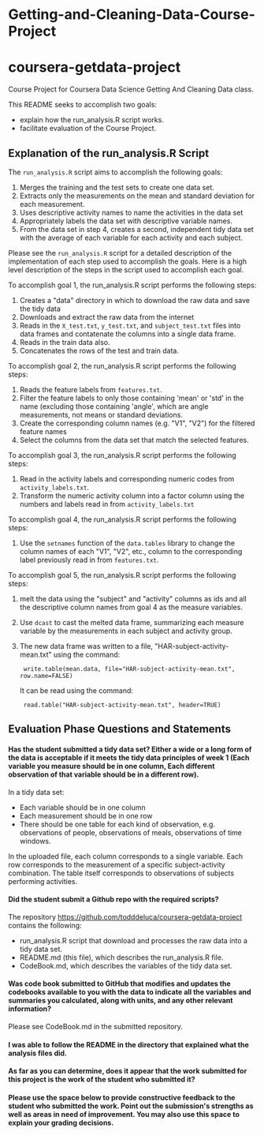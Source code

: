 # Getting-and-Cleaning-Data-Course-Project
# coursera-getdata-project

Course Project for Coursera Data Science Getting And Cleaning Data class.

This README seeks to accomplish two goals:

- explain how the run_analysis.R script works.
- facilitate evaluation of the Course Project.


## Explanation of the run_analysis.R Script

The `run_analysis.R` script aims to accomplish the following goals:

1. Merges the training and the test sets to create one data set.
2. Extracts only the measurements on the mean and standard deviation for each measurement. 
3. Uses descriptive activity names to name the activities in the data set
4. Appropriately labels the data set with descriptive variable names. 
5. From the data set in step 4, creates a second, independent tidy data set with the average of each variable for each activity and each subject.

Please see the `run_analysis.R` script for a detailed description of the implementation of each step used to accomplish the goals.  Here is a high level description of the steps in the script used to accomplish each goal.

To accomplish goal 1, the run_analysis.R script performs the following steps:

1. Creates a "data" directory in which to download the raw data and save the tidy data
2. Downloads and extract the raw data from the internet
3. Reads in the `X_test.txt`, `y_test.txt`, and `subject_test.txt` files into data frames and contatenate the columns into a single data frame.
4. Reads in the train data also.
5. Concatenates the rows of the test and train data.

To accomplish goal 2, the run_analysis.R script performs the following steps:

1. Reads the feature labels from `features.txt`.
2. Filter the feature labels to only those containing 'mean' or 'std' in the name (excluding those containing 'angle', which are angle measurements, not means or standard deviations.
3. Create the corresponding column names (e.g. "V1", "V2") for the filtered feature names
4. Select the columns from the data set that match the selected features.

To accomplish goal 3, the run_analysis.R script performs the following steps:

1. Read in the activity labels and corresponding numeric codes from `activity_labels.txt`.
2. Transform the numeric activity column into a factor column using the numbers and labels read in from `activity_labels.txt`

To accomplish goal 4, the run_analysis.R script performs the following steps:

1. Use the `setnames` function of the `data.tables` library to change the column names of each "V1", "V2", etc., column to the corresponding label previously read in from `features.txt`.

To accomplish goal 5, the run_analysis.R script performs the following steps:

1. melt the data using the "subject" and "activity" columns as ids and all the descriptive column names from goal 4 as the measure variables.
2. Use `dcast` to cast the melted data frame, summarizing each measure variable by the measurements in each subject and activity group.
3. The new data frame was written to a file, "HAR-subject-activity-mean.txt" using the command:

        write.table(mean.data, file="HAR-subject-activity-mean.txt", row.name=FALSE)

   It can be read using the command:

        read.table("HAR-subject-activity-mean.txt", header=TRUE)
       


## Evaluation Phase Questions and Statements 

#### Has the student submitted a tidy data set? Either a wide or a long form of the data is acceptable if it meets the tidy data principles of week 1 (Each variable you measure should be in one column, Each different observation of that variable should be in a different row).

In a tidy data set:

- Each variable should be in one column
- Each measurement should be in one row
- There should be one table for each kind of observation, e.g. observations of people, observations of meals, observations of time windows.

In the uploaded file, each column corresponds to a single variable.
Each row corresponds to the measurement of a specific subject-activity combination.
The table itself corresponds to observations of subjects performing activities.

#### Did the student submit a Github repo with the required scripts?



The repository https://github.com/todddeluca/coursera-getdata-project contains the following:

- run_analysis.R script that download and processes the raw data into a tidy data set.
- README.md (this file), which describes the run_analysis.R file.
- CodeBook.md, which describes the variables of the tidy data set.

#### Was code book submitted to GitHub that modifies and updates the codebooks available to you with the data to indicate all the variables and summaries you calculated, along with units, and any other relevant information?

Please see CodeBook.md in the submitted repository.

#### I was able to follow the README in the directory that explained what the analysis files did.

#### As far as you can determine, does it appear that the work submitted for this project is the work of the student who submitted it? 

#### Please use the space below to provide constructive feedback to the student who submitted the work. Point out the submission's strengths as well as areas in need of improvement. You may also use this space to explain your grading decisions.


